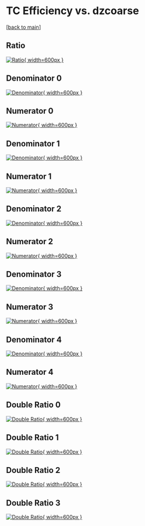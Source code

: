 # TC Efficiency vs. dzcoarse

[[back to main](./)]



## Ratio

[![Ratio](../mtv/var/TC_base_211_-1_eff_dzcoarse.png){ width=600px }](../mtv/var/TC_base_211_-1_eff_dzcoarse.pdf)

## Denominator 0

[![Denominator](../mtv/den/TC_base_211_-1_eff_dzcoarse_den0.png){ width=600px }](../mtv/den/TC_base_211_-1_eff_dzcoarse_den0.pdf)

## Numerator 0

[![Numerator](../mtv/num/TC_base_211_-1_eff_dzcoarse_num0.png){ width=600px }](../mtv/num/TC_base_211_-1_eff_dzcoarse_num0.pdf)

## Denominator 1

[![Denominator](../mtv/den/TC_base_211_-1_eff_dzcoarse_den1.png){ width=600px }](../mtv/den/TC_base_211_-1_eff_dzcoarse_den1.pdf)

## Numerator 1

[![Numerator](../mtv/num/TC_base_211_-1_eff_dzcoarse_num1.png){ width=600px }](../mtv/num/TC_base_211_-1_eff_dzcoarse_num1.pdf)

## Denominator 2

[![Denominator](../mtv/den/TC_base_211_-1_eff_dzcoarse_den2.png){ width=600px }](../mtv/den/TC_base_211_-1_eff_dzcoarse_den2.pdf)

## Numerator 2

[![Numerator](../mtv/num/TC_base_211_-1_eff_dzcoarse_num2.png){ width=600px }](../mtv/num/TC_base_211_-1_eff_dzcoarse_num2.pdf)

## Denominator 3

[![Denominator](../mtv/den/TC_base_211_-1_eff_dzcoarse_den3.png){ width=600px }](../mtv/den/TC_base_211_-1_eff_dzcoarse_den3.pdf)

## Numerator 3

[![Numerator](../mtv/num/TC_base_211_-1_eff_dzcoarse_num3.png){ width=600px }](../mtv/num/TC_base_211_-1_eff_dzcoarse_num3.pdf)

## Denominator 4

[![Denominator](../mtv/den/TC_base_211_-1_eff_dzcoarse_den4.png){ width=600px }](../mtv/den/TC_base_211_-1_eff_dzcoarse_den4.pdf)

## Numerator 4

[![Numerator](../mtv/num/TC_base_211_-1_eff_dzcoarse_num4.png){ width=600px }](../mtv/num/TC_base_211_-1_eff_dzcoarse_num4.pdf)

## Double Ratio 0

[![Double Ratio](../mtv/ratio/TC_base_211_-1_eff_dzcoarse_ratio0.png){ width=600px }](../mtv/ratio/TC_base_211_-1_eff_dzcoarse_ratio0.pdf)

## Double Ratio 1

[![Double Ratio](../mtv/ratio/TC_base_211_-1_eff_dzcoarse_ratio1.png){ width=600px }](../mtv/ratio/TC_base_211_-1_eff_dzcoarse_ratio1.pdf)

## Double Ratio 2

[![Double Ratio](../mtv/ratio/TC_base_211_-1_eff_dzcoarse_ratio2.png){ width=600px }](../mtv/ratio/TC_base_211_-1_eff_dzcoarse_ratio2.pdf)

## Double Ratio 3

[![Double Ratio](../mtv/ratio/TC_base_211_-1_eff_dzcoarse_ratio3.png){ width=600px }](../mtv/ratio/TC_base_211_-1_eff_dzcoarse_ratio3.pdf)

